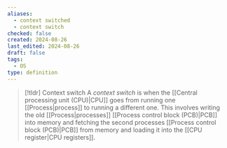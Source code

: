 ```yaml
---
aliases:
  - context switched
  - context switch
checked: false
created: 2024-08-26
last_edited: 2024-08-26
draft: false
tags:
  - OS
type: definition
---
```

>[!tldr] Context switch
>A *context switch* is when the [[Central processing unit (CPU)|CPU]] goes from running one [[Process|process]] to running a different one. This involves writing the old [[Process|processes]] [[Process control block (PCB)|PCB]] into memory and fetching the second processes [[Process control block (PCB)|PCB]] from memory and loading it into the [[CPU register|CPU registers]].

